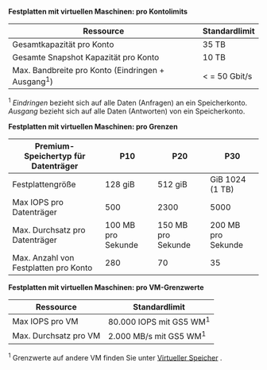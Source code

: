 **Festplatten mit virtuellen Maschinen: pro Kontolimits**

Ressource|Standardlimit
---|---
Gesamtkapazität pro Konto|35 TB
Gesamte Snapshot Kapazität pro Konto|10 TB
Max. Bandbreite pro Konto (Eindringen + Ausgang<sup>1</sup>)|< = 50 Gbit/s

<sup>1</sup> *Eindringen* bezieht sich auf alle Daten (Anfragen) an ein Speicherkonto. *Ausgang* bezieht sich auf alle Daten (Antworten) von ein Speicherkonto.

**Festplatten mit virtuellen Maschinen: pro Grenzen**

Premium-Speichertyp für Datenträger | P10 | P20 | P30
---|---|---|---
Festplattengröße | 128 giB | 512 giB | GiB 1024 (1 TB)
Max IOPS pro Datenträger | 500 | 2300 | 5000
Max. Durchsatz pro Datenträger | 100 MB pro Sekunde | 150 MB pro Sekunde | 200 MB pro Sekunde
Max. Anzahl von Festplatten pro Konto | 280 | 70 | 35

**Festplatten mit virtuellen Maschinen: pro VM-Grenzwerte**

Ressource|Standardlimit
---|---
Max IOPS pro VM|80.000 IOPS mit GS5 WM<sup>1</sup>
Max. Durchsatz pro VM|2.000 MB/s mit GS5 WM<sup>1</sup>

<sup>1</sup> Grenzwerte auf andere VM finden Sie unter [Virtueller Speicher](../articles/virtual-machines/virtual-machines-linux-sizes.md) . 
